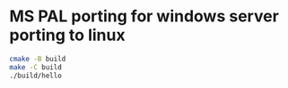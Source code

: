 # MS PAL porting for windows server porting to linux

```bash
cmake -B build
make -C build
./build/hello
```
